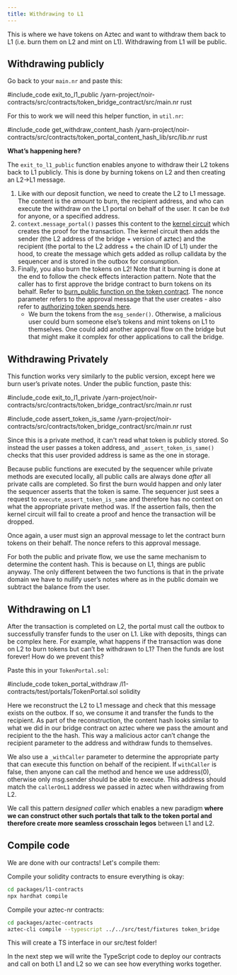 ```yaml
---
title: Withdrawing to L1
---
```


This is where we have tokens on Aztec and want to withdraw them back to L1 (i.e. burn them on L2 and mint on L1). Withdrawing from L1 will be public.

## Withdrawing publicly

Go back to your `main.nr` and paste this:

#include_code exit_to_l1_public /yarn-project/noir-contracts/src/contracts/token_bridge_contract/src/main.nr rust

For this to work we will need this helper function, in `util.nr`:

#include_code get_withdraw_content_hash /yarn-project/noir-contracts/src/contracts/token_portal_content_hash_lib/src/lib.nr rust

**What’s happening here?**

The `exit_to_l1_public` function enables anyone to withdraw their L2 tokens back to L1 publicly. This is done by burning tokens on L2 and then creating an L2->L1 message.

1. Like with our deposit function, we need to create the L2 to L1 message. The content is the _amount_ to burn, the recipient address, and who can execute the withdraw on the L1 portal on behalf of the user. It can be `0x0` for anyone, or a specified address.
2. `context.message_portal()` passes this content to the [kernel circuit](../../../concepts/advanced/circuits/kernels/public_kernel.md) which creates the proof for the transaction. The kernel circuit then adds the sender (the L2 address of the bridge + version of aztec) and the recipient (the portal to the L2 address + the chain ID of L1) under the hood, to create the message which gets added as rollup calldata by the sequencer and is stored in the outbox for consumption.
3. Finally, you also burn the tokens on L2! Note that it burning is done at the end to follow the check effects interaction pattern. Note that the caller has to first approve the bridge contract to burn tokens on its behalf. Refer to [burn_public function on the token contract](../writing_token_contract.md#burn_public). The nonce parameter refers to the approval message that the user creates - also refer to [authorizing token spends here](../writing_token_contract.md#authorizing-token-spends).
   - We burn the tokens from the `msg_sender()`. Otherwise, a malicious user could burn someone else’s tokens and mint tokens on L1 to themselves. One could add another approval flow on the bridge but that might make it complex for other applications to call the bridge.

## Withdrawing Privately

This function works very similarly to the public version, except here we burn user’s private notes. Under the public function, paste this:

#include_code exit_to_l1_private /yarn-project/noir-contracts/src/contracts/token_bridge_contract/src/main.nr rust

#include_code assert_token_is_same /yarn-project/noir-contracts/src/contracts/token_bridge_contract/src/main.nr rust

Since this is a private method, it can't read what token is publicly stored. So instead the user passes a token address, and `_assert_token_is_same()` checks that this user provided address is same as the one in storage.

Because public functions are executed by the sequencer while private methods are executed locally, all public calls are always done _after_ all private calls are completed. So first the burn would happen and only later the sequencer asserts that the token is same. The sequencer just sees a request to `execute_assert_token_is_same` and therefore has no context on what the appropriate private method was. If the assertion fails, then the kernel circuit will fail to create a proof and hence the transaction will be dropped.

Once again, a user must sign an approval message to let the contract burn tokens on their behalf. The nonce refers to this approval message.

For both the public and private flow, we use the same mechanism to determine the content hash. This is because on L1, things are public anyway. The only different between the two functions is that in the private domain we have to nullify user’s notes where as in the public domain we subtract the balance from the user.

## Withdrawing on L1

After the transaction is completed on L2, the portal must call the outbox to successfully transfer funds to the user on L1. Like with deposits, things can be complex here. For example, what happens if the transaction was done on L2 to burn tokens but can’t be withdrawn to L1? Then the funds are lost forever! How do we prevent this?

Paste this in your `TokenPortal.sol`:

#include_code token_portal_withdraw /l1-contracts/test/portals/TokenPortal.sol solidity

Here we reconstruct the L2 to L1 message and check that this message exists on the outbox. If so, we consume it and transfer the funds to the recipient. As part of the reconstruction, the content hash looks similar to what we did in our bridge contract on aztec where we pass the amount and recipient to the the hash. This way a malicious actor can’t change the recipient parameter to the address and withdraw funds to themselves.

We also use a `_withCaller` parameter to determine the appropriate party that can execute this function on behalf of the recipient. If `withCaller` is false, then anyone can call the method and hence we use address(0), otherwise only msg.sender should be able to execute. This address should match the `callerOnL1` address we passed in aztec when withdrawing from L2.

We call this pattern _designed caller_ which enables a new paradigm **where we can construct other such portals that talk to the token portal and therefore create more seamless crosschain legos** between L1 and L2.

## Compile code

We are done with our contracts! Let's compile them:

Compile your solidity contracts to ensure everything is okay:
```bash
cd packages/l1-contracts
npx hardhat compile
```

Compile your aztec-nr contracts:
```bash
cd packages/aztec-contracts
aztec-cli compile --typescript ../../src/test/fixtures token_bridge 
```
This will create a TS interface in our src/test folder!

In the next step we will write the TypeScript code to deploy our contracts and call on both L1 and L2 so we can see how everything works together.
